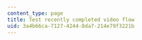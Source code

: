 ```yaml
---
content_type: page
title: Test recently completed video flow
uid: 3a4b66ca-7127-4244-8da7-214e79f3221b
---
```

